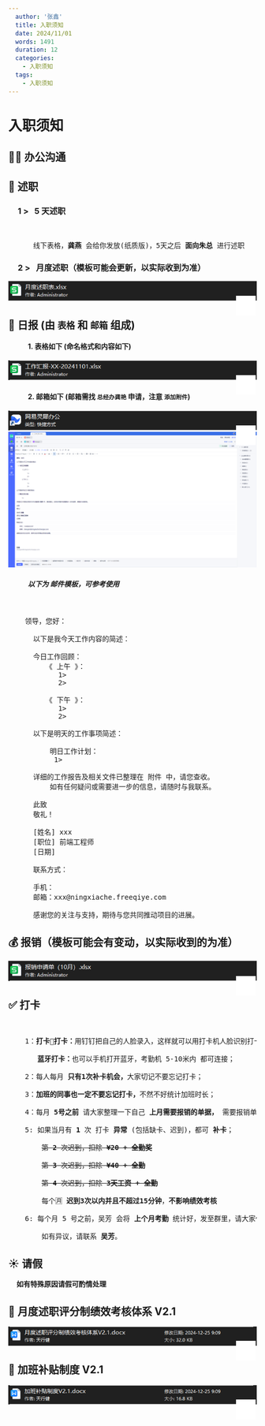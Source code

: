 ```yaml
---
  author: '张鑫'
  title: 入职须知
  date: 2024/11/01
  words: 1491
  duration: 12
  categories:
    - 入职须知
  tags:
    - 入职须知
---
```


<BackTop />

<script setup>
import { defineAsyncComponent } from "vue";
import { INTERNAL_SOFT } from './data'
const VueOfficeExcel = defineAsyncComponent(() => import("@vue-office/excel"));
const VueOfficeDocx = defineAsyncComponent(() => import("@vue-office/docx"));
import '@vue-office/excel/lib/index.css'
import '@vue-office/docx/lib/index.css'
</script>

<style>
a {
  position: relative;
}

.download-svg {
  position: absolute;
  top: 4px;
  right: 2px;
}
</style>

# 入职须知

## 👨‍⚖️ 办公沟通

<MNavLinks v-for="{title, items} in INTERNAL_SOFT" :title="title" :items="items" />

## 💪 述职

### &nbsp;&nbsp;&nbsp;&nbsp; 1 > &nbsp; <b class="text-[red]">5 天述职</b>

<pre>


      线下表格，<b class="text-[red]">龚燕</b> 会给你发放(纸质版)，5天之后 <b class="text-[red]">面向朱总</b> 进行述职
</pre>

### &nbsp;&nbsp;&nbsp;&nbsp; 2 > &nbsp; <b class="text-[red]">月度述职</b>（模板可能会更新，以实际收到为准）

<a href="/excel/月度述职表.xlsx" download="月度述职表.xlsx" target="view_window">
  <img src="/images/download.svg" class="download-svg" />
  <img src="/images/月度述职表.png" class="my-[30px] w-[calc(100%_-_40px)] ml-[40px]" />
</a>

<VueOfficeExcel src="/excel/月度述职表.xlsx" style="height: 100vh" class="w-[calc(100%_-_40px)] ml-[40px] mt-[20px]" />

## 📰 日报 (由 **`表格`** 和 **`邮箱`** 组成)

#### &nbsp;&nbsp;&nbsp;&nbsp;&nbsp;&nbsp;&nbsp;&nbsp;&nbsp;&nbsp;&nbsp; 1. 表格如下 (命名格式和内容如下)

<a href="/excel/工作汇报-xx-20241101.xlsx" download="工作汇报-xx-20241101.xlsx" target="view_window">
  <img src="/images/download.svg" class="download-svg" />
  <img src="/images/daily.png" class="my-[30px] w-[calc(100%_-_40px)] ml-[40px]" />
</a>

<VueOfficeExcel src="/excel/工作汇报-xx-20241101.xlsx" style="height: 100vh" class="w-[calc(100%_-_40px)] ml-[40px]" />

#### &nbsp;&nbsp;&nbsp;&nbsp;&nbsp;&nbsp;&nbsp;&nbsp;&nbsp;&nbsp;&nbsp; 2. 邮箱如下 (邮箱需找 **`总经办龚艳`** 申请，注意 **`添加附件`**)

<a href="https://sirius-release.lx.netease.com/api/pub/client/update/download-windows" download="网易灵犀办公.exe" target="view_window">
  <img src="/images/download.svg" class="download-svg" />
  <img src="/images/网易灵犀办公.png" class="my-[30px] w-[calc(100%_-_40px)] ml-[40px]" />
</a>

<img src="/images/daily-template.png" class="my-[30px] w-[calc(100%_-_40px)] ml-[40px]" />

##### &nbsp;&nbsp;&nbsp;&nbsp;&nbsp;&nbsp;&nbsp;&nbsp;&nbsp;&nbsp;&nbsp; 以下为<b class="text-[red]"> 邮件模板</b>，可参考使用

<pre>


    领导，您好：

      以下是我今天工作内容的简述：

      今日工作回顾：
         《 上午 》：
            1>
            2>

         《 下午 》：
            1>
            2>

      以下是明天的工作事项简述：

          明日工作计划：
           1>

      详细的工作报告及相关文件已整理在 附件 中，请您查收。
          如有任何疑问或需要进一步的信息，请随时与我联系。

      此致
      敬礼！

      [姓名] xxx
      [职位] 前端工程师
      [日期]

      联系方式：

      手机：
      邮箱：xxx@ningxiache.freeqiye.com

      感谢您的关注与支持，期待与您共同推动项目的进展。
</pre>

## 💰 报销（模板可能会有变动，以实际收到的为准）

<a href="/excel/报销申请单（10月）.xlsx" download="报销申请单（10月）.xlsx" target="view_window">
  <img src="/images/download.svg" class="download-svg" />
  <img src="/images/报销.png" class="my-[30px] w-[calc(100%_-_40px)] ml-[40px]" />
</a>

<VueOfficeExcel src="/excel/报销申请单（10月）.xlsx" style="height: 100vh" class="w-[calc(100%_-_40px)] ml-[40px] my-[30px]" />

## ✅ 打卡

<pre>


    1：<b class="text-[red]">打卡🐔打卡：</b>用钉钉把自己的人脸录入，这样就可以用打卡机人脸识别打卡；

       <b class="text-[red]">蓝牙打卡：</b>也可以手机打开蓝牙，考勤机 5-10米内 都可连接；

    2：每人每月 <b class="text-[red]">只有1次补卡机会，</b>大家切记不要忘记打卡；

    3：<b class="text-[red]">加班的同事也一定不要忘记打卡，</b>不然不好统计加班时长；

    4：每月 <b class="text-[red]">5号之前</b> 请大家整理一下自己 <b class="text-[red]">上月需要报销的单据，</b> 需要报销单的可以找 <b class="text-[red]">吴芳</b> 领；

    5: 如果当月有 <b class="text-[red]">1</b> 次 打卡 <b class="text-[red]">异常</b> (包括缺卡、迟到)，都可 <b class="text-[red]">补卡</b>；

        <s>第 <b class="text-[red]">2</b> 次迟到，扣除 <b class="text-[red]">¥20 + 全勤奖</b></s>

        <s>第 <b class="text-[red]">3</b> 次迟到，扣除 <b class="text-[red]">¥40 + 全勤</b></s>

        <s>第 <b class="text-[red]">4</b> 次迟到，扣除 <b class="text-[red]">3天工资 + 全勤</b></s>

        每个🈷️<b class="text-[red]"> 迟到3次以内并且不超过15分钟</b>，<b class="text-[green]">不影响绩效考核</b>

    6: 每个月 5 号之前，吴芳 会将 <b class="text-[red]">上个月考勤</b> 统计好，发至群里，请大家仔细核对。

        如有异议，请联系 <b class="text-[red]">吴芳</b>。
</pre>

## ☀️ 请假

<pre>
  <b class="text-[red]">如有特殊原因请假可酌情处理</b>
</pre>

## 🐔 月度述职评分制绩效考核体系 V2.1

<a href="/excel/月度述职评分制绩效考核体系V2.1.docx" download="月度述职评分制绩效考核体系V2.1.docx" target="view_window">
  <img src="/images/download.svg" class="download-svg" />
  <img src="/images/月度述职评分制绩效考核体系V2.1.png" class="my-[30px] w-[calc(100%_-_40px)] ml-[40px]" />
</a>

<VueOfficeDocx src="/excel/月度述职评分制绩效考核体系V2.1.docx" style="height: 100vh" class="w-[calc(100%_-_40px)] ml-[40px] my-[30px]" />

## 🐔 加班补贴制度 V2.1

<a href="/excel/加班补贴制度V2.1.docx" download="加班补贴制度V2.1.docx" target="view_window">
  <img src="/images/download.svg" class="download-svg" />
  <img src="/images/加班补贴制度V2.1.png" class="my-[30px] w-[calc(100%_-_40px)] ml-[40px]" />
</a>

<VueOfficeDocx src="/excel/加班补贴制度V2.1.docx" style="height: 100vh" class="w-[calc(100%_-_40px)] ml-[40px] my-[30px]" />
